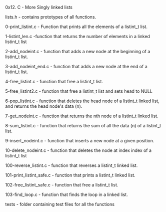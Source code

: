 0x12. C - More Singly linked lists

lists.h
	- contains prototypes of all functions.

0-print_listint.c
	- Function that prints all the elements of a listint_t list.

1-listint_len.c
	-function that returns the number of elements in a linked listint_t list

2-add_nodeint.c
	- function that adds a new node at the beginning of a listint_t list.

3-add_nodeint_end.c
	- function that adds a new node at the end of a listint_t list.

4-free_listint.c
	-  function that free a listint_t list.

5-free_listint2.c
	- function that free a listint_t list and sets head to NULL

6-pop_listint.c
	- function that deletes the head node of a listint_t linked list,
	and returns the head node's data (n).

7-get_nodeint.c
	- function that returns the nth node of a listint_t linked list.

8-sum_listint.c
	- function that returns the sum of all the data (n) of a listint_t list.

9-insert_nodeint.c
	- function that inserts a new node at a given position.

10-delete_nodeint.c
	- function that deletes the node at index index of a listint_t list

100-reverse_listint.c
	- function that reverses a listint_t linked list.

101-print_listint_safe.c
	- function that prints a listint_t linked list.

102-free_listint_safe.c
	- function that free a listint_t list.

103-find_loop.c
	- function that finds the loop in a linked list.

tests
	- folder containing test files for all the functions
